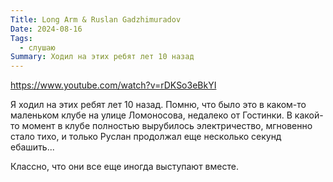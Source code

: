 ```yaml
---
Title: Long Arm & Ruslan Gadzhimuradov
Date: 2024-08-16
Tags:
  - слушаю
Summary: Ходил на этих ребят лет 10 назад
---
```


https://www.youtube.com/watch?v=rDKSo3eBkYI

Я ходил на этих ребят лет 10 назад. Помню, что было это в каком-то маленьком клубе на улице Ломоносова, недалеко от Гостинки. В какой-то момент в клубе полностью вырубилось электричество, мгновенно стало тихо, и только Руслан продолжал еще несколько секунд ебашить...

Классно, что они все еще иногда выступают вместе.

